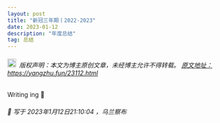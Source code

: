 ```yaml
---
layout: post
title: "新冠三年期丨2022-2023"
date: 2023-01-12 
description: "年度总结"
tag: 总结
---   
```



<h6><img src="https://robotkang-1257995526.cos.ap-chengdu.myqcloud.com/icon/copyright.png" alt="copyright" style="display:inline;margin-bottom: -5px;" width="20" height="20"> 版权声明：本文为博主原创文章，未经博主允许不得转载。
<a target="_blank" href="https://yangzhu.fun/23112.html">原文地址：https://yangzhu.fun/23112.html </a>
</h6>


Writing ing 🚩                 


<h6> 

📌 写于 2023年1月12日21:10:04 ，乌兰察布                               

</h6>  
